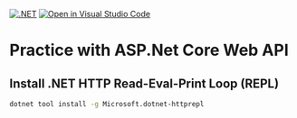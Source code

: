[![.NET](https://github.com/ChristianGrimberg/practice-dotnet-web-api/actions/workflows/dotnet.yml/badge.svg)](https://github.com/ChristianGrimberg/practice-dotnet-web-api/actions/workflows/dotnet.yml)
[![Open in Visual Studio Code](https://open.vscode.dev/badges/open-in-vscode.svg)](https://open.vscode.dev/ChristianGrimberg/practice-dotnet-web-api)
# Practice with ASP.Net Core Web API
## Install .NET HTTP Read-Eval-Print Loop (REPL)
```bash
dotnet tool install -g Microsoft.dotnet-httprepl
```